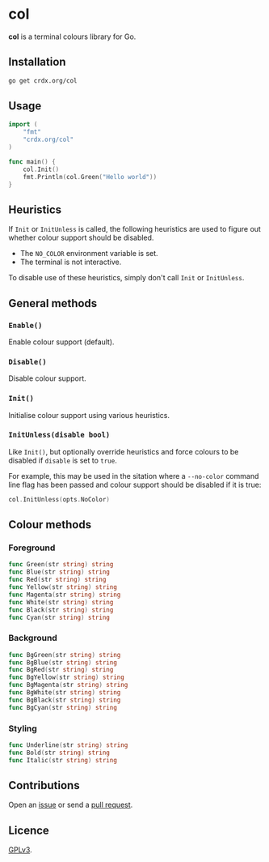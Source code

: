 # col

**col** is a terminal colours library for Go.

## Installation

```sh
go get crdx.org/col
```

## Usage

```go
import (
    "fmt"
    "crdx.org/col"
)

func main() {
    col.Init()
    fmt.Println(col.Green("Hello world"))
}
```

## Heuristics

If `Init` or `InitUnless` is called, the following heuristics are used to figure out whether colour support should be disabled.

- The `NO_COLOR` environment variable is set.
- The terminal is not interactive.

To disable use of these heuristics, simply don't call `Init` or `InitUnless`.

## General methods

### `Enable()`

Enable colour support (default).

### `Disable()`

Disable colour support.

### `Init()`

Initialise colour support using various heuristics.

### `InitUnless(disable bool)`

Like `Init()`, but optionally override heuristics and force colours to be disabled if `disable` is set to `true`.

For example, this may be used in the sitation where a `--no-color` command line flag has been passed and colour support should be disabled if it is true:

```go
col.InitUnless(opts.NoColor)
```

## Colour methods

### Foreground

```go
func Green(str string) string
func Blue(str string) string
func Red(str string) string
func Yellow(str string) string
func Magenta(str string) string
func White(str string) string
func Black(str string) string
func Cyan(str string) string
```

### Background

```go
func BgGreen(str string) string
func BgBlue(str string) string
func BgRed(str string) string
func BgYellow(str string) string
func BgMagenta(str string) string
func BgWhite(str string) string
func BgBlack(str string) string
func BgCyan(str string) string
```

### Styling

```go
func Underline(str string) string
func Bold(str string) string
func Italic(str string) string
```

## Contributions

Open an [issue](https://github.com/crdx/col/issues) or send a [pull request](https://github.com/crdx/col/pulls).

## Licence

[GPLv3](LICENCE).
